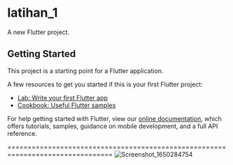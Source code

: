 # latihan_1

A new Flutter project.

## Getting Started

This project is a starting point for a Flutter application.

A few resources to get you started if this is your first Flutter project:

- [Lab: Write your first Flutter app](https://flutter.dev/docs/get-started/codelab)
- [Cookbook: Useful Flutter samples](https://flutter.dev/docs/cookbook)

For help getting started with Flutter, view our
[online documentation](https://flutter.dev/docs), which offers tutorials,
samples, guidance on mobile development, and a full API reference.

================================================================================
![Screenshot_1650284754](https://user-images.githubusercontent.com/91106946/163808456-d0fec2cf-56f2-4efa-9a94-3f83e5f81a1c.png)


